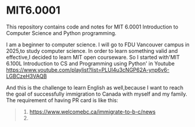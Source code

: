 # MIT6.0001
This repository contains code and notes for MIT 6.0001 Introduction to Computer Science and Python programming.


I am a beginner to computer science.
I will go to FDU Vancouver campus in 2025,to study computer science.
In order to learn something valid and effective,I decided to learn MIT open courseware.
So I started with'MIT 6.100L Introduction to CS and Programming using Python' in Youtube 
https://www.youtube.com/playlist?list=PLUl4u3cNGP62A-ynp6v6-LGBCzeH3VAQB

And this is the challenge to learn English as well,because I want to reach the goal of successfully immigration to Canada with myself and my family.
The requirement of having PR card is like this:
> 1. https://www.welcomebc.ca/immigrate-to-b-c/news
> 2. 


